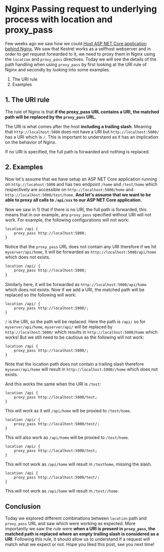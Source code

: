 # Nginx Passing request to underlying process with location and proxy_pass

Few weeks ago we saw how we could [Host ASP NET Core application behind Nginx](https://kimsereyblog.blogspot.com/2018/06/asp-net-core-with-nginx.html). We saw that Kestrel works as a selfhost webserver and in order to get request forwarded to it, we need to proxy them in Nginx using the `location` and `proxy_pass` directives. Today we will see the details of the path handling when using `proxy_pass` by first looking at the URI rule of Nginx and secondly by looking into some examples.

1. The URI rule
2. Examples

## 1. The URI rule

The rule of Nginx is that __if the proxy_pass URL contains a URI, the matched path will be replaced by the `proxy_pass` URL.__

The URI is what comes after the host __including a trailing slash__. Meaning that `http://localhost:5000` does not have a URI but `http://localhost:5000/` has a URI which is `/`. This is important to understand as it has an implication on the behavior of Nginx.

If no URI is specified, the full path is forwarded and nothing is replaced.

## 2. Examples

Now let's assume that we have setup an ASP NET Core application running on `http://locahost:5000` and has two endpoint `/home` and `/test/home` which respectively are accessible on `http://localhost:5000/home` and `http://localhost:5000/test/home`. __And let's assume that we want to be able to proxy all calls to `/api/xxx` to our ASP NET Core application.__

Now we saw in 1) that if there is no URI, the full path is forwarded, this means that in our example, any `proxy_pass` specified without URI will not work. For example, the following configurations will not work:

```
location /api {
    proxy_pass http://localhost:5000;
}
```

Notice that the `proxy_pass` URL does not contain any URI therefore if we hit `myserver/api/home`, it will be forwarded as `http://localhost:5000/api/home` which does not exists.

```txt
location /api/ {
    proxy_pass http://localhost:5000;
}
```

Similarly here, it will be forwarded as `http://localhost:5000/api/home` which does not exists.
Now if we add a URI, the matched path will be replaced so the following will work:

```
location /api/ {
    proxy_pass http://localhost:5000/;
}
```

`/` is the URI, so the path will be replaced. Here the path is `/api/` so for `myserver/api/home`, `myserver/api/` will be replaced by `http://localhost:5000/` which results in `http://localhost:5000/home` which works!
But we still need to be cautious as the following will not work:

```
location /api {
    proxy_pass http://localhost:5000/;
}
```

Note that the location path does not contain a trailing slash therefore `mysever/api/home` will result in `http://localhost:5000//home` which does not exists.

And this works the same when the URI is `/test`:

```
location /api {
    proxy_pass http://localhost:5000/test;
}
```

This will work as it will `/api/home` will be proxied to `/test/home`.

```
location /api/ {
    proxy_pass http://localhost:5000/test/;
}
```

This will also work as `/api/home` will be proxied to `/test/home`.

```
location /api/ {
    proxy_pass http://localhost:5000/test;
}
```

This will not work as `/api/home` will result in `/testhome`, missing the slash.

``` 
location /api {
    proxy_pass http://localhost:5000/test/;
}
```

This will not work as `/api/home` will result in `/test//home`.

## Conclusion

Today we explored different combinations between `location` path and `proxy_pass` URL and saw which were working as expected. More importantly we saw the rule were __when a URI is present in `proxy_pass`, the matched path is replaced where an empty trailing slash is considered as a URI__. Following this rule, it should allow us to understand if a request will match what we expect or not. Hope you liked this post, see you next time!